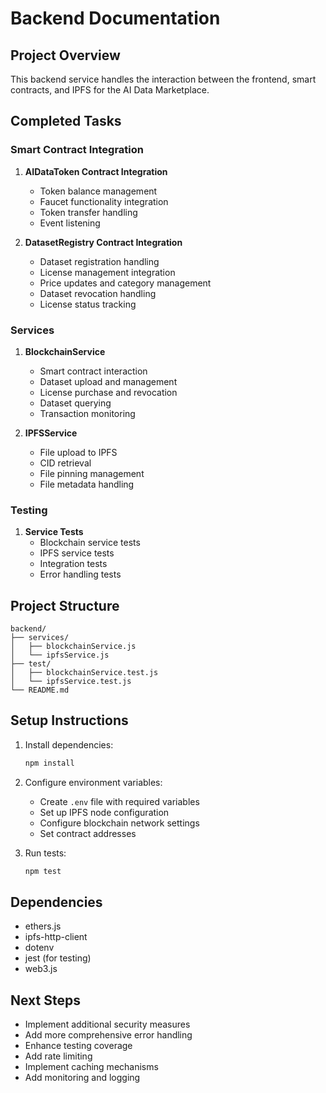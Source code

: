 # Backend Documentation

## Project Overview
This backend service handles the interaction between the frontend, smart contracts, and IPFS for the AI Data Marketplace.

## Completed Tasks

### Smart Contract Integration
1. **AIDataToken Contract Integration**
   - Token balance management
   - Faucet functionality integration
   - Token transfer handling
   - Event listening

2. **DatasetRegistry Contract Integration**
   - Dataset registration handling
   - License management integration
   - Price updates and category management
   - Dataset revocation handling
   - License status tracking

### Services
1. **BlockchainService**
   - Smart contract interaction
   - Dataset upload and management
   - License purchase and revocation
   - Dataset querying
   - Transaction monitoring

2. **IPFSService**
   - File upload to IPFS
   - CID retrieval
   - File pinning management
   - File metadata handling

### Testing
1. **Service Tests**
   - Blockchain service tests
   - IPFS service tests
   - Integration tests
   - Error handling tests

## Project Structure
```
backend/
├── services/
│   ├── blockchainService.js
│   └── ipfsService.js
├── test/
│   ├── blockchainService.test.js
│   └── ipfsService.test.js
└── README.md
```

## Setup Instructions
1. Install dependencies:
   ```bash
   npm install
   ```

2. Configure environment variables:
   - Create `.env` file with required variables
   - Set up IPFS node configuration
   - Configure blockchain network settings
   - Set contract addresses

3. Run tests:
   ```bash
   npm test
   ```

## Dependencies
- ethers.js
- ipfs-http-client
- dotenv
- jest (for testing)
- web3.js

## Next Steps
- Implement additional security measures
- Add more comprehensive error handling
- Enhance testing coverage
- Add rate limiting
- Implement caching mechanisms
- Add monitoring and logging 